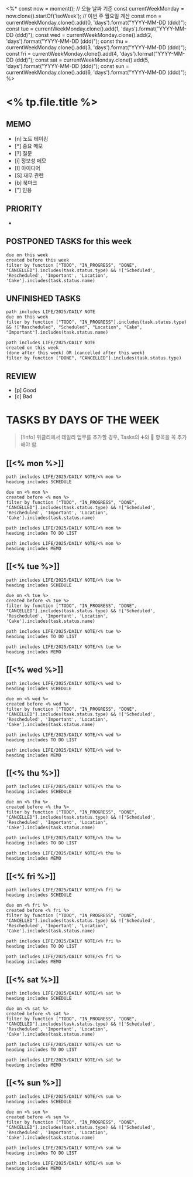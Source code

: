 <%*
const now = moment(); // 오늘 날짜 기준
const currentWeekMonday = now.clone().startOf('isoWeek'); // 이번 주 월요일 계산
const mon = currentWeekMonday.clone().add(0, 'days').format("YYYY-MM-DD (ddd)");
const tue = currentWeekMonday.clone().add(1, 'days').format("YYYY-MM-DD (ddd)");
const wed = currentWeekMonday.clone().add(2, 'days').format("YYYY-MM-DD (ddd)");
const thu = currentWeekMonday.clone().add(3, 'days').format("YYYY-MM-DD (ddd)");
const fri = currentWeekMonday.clone().add(4, 'days').format("YYYY-MM-DD (ddd)");
const sat = currentWeekMonday.clone().add(5, 'days').format("YYYY-MM-DD (ddd)");
const sun = currentWeekMonday.clone().add(6, 'days').format("YYYY-MM-DD (ddd)");
%>
# <% tp.file.title %>
## MEMO
- [n] 노트 테이킹
- [*] 중요 메모
- [?] 질문
- [i] 정보성 메모
- [I] 아이디어
- [S] 재무 관련
- [b] 북마크
- ["] 인용

## PRIORITY
- 

## POSTPONED TASKS for this week
```tasks
due on this week
created before this week
filter by function ["TODO", "IN_PROGRESS", "DONE", "CANCELLED"].includes(task.status.type) && !['Scheduled', 'Rescheduled', 'Important', 'Location', 'Cake'].includes(task.status.name)
```

## UNFINISHED TASKS
```tasks
path includes LIFE/2025/DAILY NOTE
due on this week
filter by function ["TODO", "IN_PROGRESS"].includes(task.status.type) && !["Rescheduled", "Scheduled", "Location", "Cake", "Important"].includes(task.status.name)
```
```tasks
path includes LIFE/2025/DAILY NOTE
created on this week
(done after this week) OR (cancelled after this week)
filter by function ["DONE", "CANCELLED"].includes(task.status.type)
```

## REVIEW
- [p] Good
- [c] Bad

# TASKS BY DAYS OF THE WEEK
> [!Info] 위클리에서 데일리 업무를 추가할 경우, Tasks의 ➕와 📅 항목을 꼭 추가해야 함.
## [[<% mon %>]]
```tasks
path includes LIFE/2025/DAILY NOTE/<% mon %>
heading includes SCHEDULE
```
```tasks
due on <% mon %>
created before <% mon %>
filter by function ["TODO", "IN_PROGRESS", "DONE", "CANCELLED"].includes(task.status.type) && !['Scheduled', 'Rescheduled', 'Important', 'Location', 'Cake'].includes(task.status.name)
```
```tasks
path includes LIFE/2025/DAILY NOTE/<% mon %>
heading includes TO DO LIST
```
```tasks
path includes LIFE/2025/DAILY NOTE/<% mon %>
heading includes MEMO
```

## [[<% tue %>]]
```tasks
path includes LIFE/2025/DAILY NOTE/<% tue %>
heading includes SCHEDULE
```
```tasks
due on <% tue %>
created before <% tue %>
filter by function ["TODO", "IN_PROGRESS", "DONE", "CANCELLED"].includes(task.status.type) && !['Scheduled', 'Rescheduled', 'Important', 'Location', 'Cake'].includes(task.status.name)
```
```tasks
path includes LIFE/2025/DAILY NOTE/<% tue %>
heading includes TO DO LIST
```
```tasks
path includes LIFE/2025/DAILY NOTE/<% tue %>
heading includes MEMO
```

## [[<% wed %>]]
```tasks
path includes LIFE/2025/DAILY NOTE/<% wed %>
heading includes SCHEDULE
```
```tasks
due on <% wed %>
created before <% wed %>
filter by function ["TODO", "IN_PROGRESS", "DONE", "CANCELLED"].includes(task.status.type) && !['Scheduled', 'Rescheduled', 'Important', 'Location', 'Cake'].includes(task.status.name)
```
```tasks
path includes LIFE/2025/DAILY NOTE/<% wed %>
heading includes TO DO LIST
```
```tasks
path includes LIFE/2025/DAILY NOTE/<% wed %>
heading includes MEMO
```

## [[<% thu %>]]
```tasks
path includes LIFE/2025/DAILY NOTE/<% thu %>
heading includes SCHEDULE
```
```tasks
due on <% thu %>
created before <% thu %>
filter by function ["TODO", "IN_PROGRESS", "DONE", "CANCELLED"].includes(task.status.type) && !['Scheduled', 'Rescheduled', 'Important', 'Location', 'Cake'].includes(task.status.name)
```
```tasks
path includes LIFE/2025/DAILY NOTE/<% thu %>
heading includes TO DO LIST
```
```tasks
path includes LIFE/2025/DAILY NOTE/<% thu %>
heading includes MEMO
```

## [[<% fri %>]]
```tasks
path includes LIFE/2025/DAILY NOTE/<% fri %>
heading includes SCHEDULE
```
```tasks
due on <% fri %>
created before <% fri %>
filter by function ["TODO", "IN_PROGRESS", "DONE", "CANCELLED"].includes(task.status.type) && !['Scheduled', 'Rescheduled', 'Important', 'Location', 'Cake'].includes(task.status.name)
```
```tasks
path includes LIFE/2025/DAILY NOTE/<% fri %>
heading includes TO DO LIST
```
```tasks
path includes LIFE/2025/DAILY NOTE/<% fri %>
heading includes MEMO
```

## [[<% sat %>]]
```tasks
path includes LIFE/2025/DAILY NOTE/<% sat %>
heading includes SCHEDULE
```
```tasks
due on <% sat %>
created before <% sat %>
filter by function ["TODO", "IN_PROGRESS", "DONE", "CANCELLED"].includes(task.status.type) && !['Scheduled', 'Rescheduled', 'Important', 'Location', 'Cake'].includes(task.status.name)
```
```tasks
path includes LIFE/2025/DAILY NOTE/<% sat %>
heading includes TO DO LIST
```
```tasks
path includes LIFE/2025/DAILY NOTE/<% sat %>
heading includes MEMO
```

## [[<% sun %>]]
```tasks
path includes LIFE/2025/DAILY NOTE/<% sun %>
heading includes SCHEDULE
```
```tasks
due on <% sun %>
created before <% sun %>
filter by function ["TODO", "IN_PROGRESS", "DONE", "CANCELLED"].includes(task.status.type) && !['Scheduled', 'Rescheduled', 'Important', 'Location', 'Cake'].includes(task.status.name)
```
```tasks
path includes LIFE/2025/DAILY NOTE/<% sun %>
heading includes TO DO LIST
```
```tasks
path includes LIFE/2025/DAILY NOTE/<% sun %>
heading includes MEMO
```
